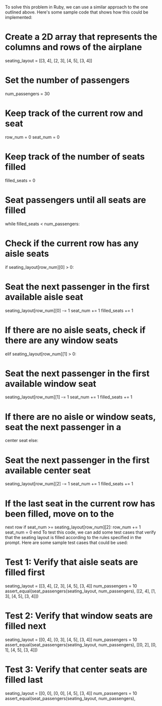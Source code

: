 To solve this problem in Ruby, we can use a similar approach to the one
outlined above. Here&#39;s some sample code that shows how this could be
implemented:
# Create a 2D array that represents the columns and rows of the airplane
seating_layout = [[3, 4],
[2, 3],
[4, 5],
[3, 4]]
# Set the number of passengers
num_passengers = 30
# Keep track of the current row and seat
row_num = 0
seat_num = 0
# Keep track of the number of seats filled
filled_seats = 0
# Seat passengers until all seats are filled
while filled_seats &lt; num_passengers:
# Check if the current row has any aisle seats
if seating_layout[row_num][0] &gt; 0:
# Seat the next passenger in the first available aisle seat
seating_layout[row_num][0] -= 1
seat_num += 1
filled_seats += 1
# If there are no aisle seats, check if there are any window seats
elif seating_layout[row_num][1] &gt; 0:
# Seat the next passenger in the first available window seat
seating_layout[row_num][1] -= 1
seat_num += 1
filled_seats += 1
# If there are no aisle or window seats, seat the next passenger in a
center seat
else:
# Seat the next passenger in the first available center seat
seating_layout[row_num][2] -= 1
seat_num += 1
filled_seats += 1
# If the last seat in the current row has been filled, move on to the
next row
if seat_num &gt;= seating_layout[row_num][2]:
row_num += 1
seat_num = 0
end
To test this code, we can add some test cases that verify that the
seating layout is filled according to the rules specified in the prompt.
Here are some sample test cases that could be used:
# Test 1: Verify that aisle seats are filled first

seating_layout = [[3, 4],
[2, 3],
[4, 5],
[3, 4]]
num_passengers = 10
assert_equal(seat_passengers(seating_layout, num_passengers), [[2, 4],
[1, 3],
[4, 5],
[3, 4]])
# Test 2: Verify that window seats are filled next
seating_layout = [[0, 4],
[0, 3],
[4, 5],
[3, 4]]
num_passengers = 10
assert_equal(seat_passengers(seating_layout, num_passengers), [[0, 2],
[0, 1],
[4, 5],
[3, 4]])
# Test 3: Verify that center seats are filled last
seating_layout = [[0, 0],
[0, 0],
[4, 5],
[3, 4]]
num_passengers = 10
assert_equal(seat_passengers(seating_layout, num_passengers),
